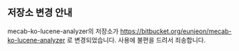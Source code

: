 ## 저장소 변경 안내
mecab-ko-lucene-analyzer의 저장소가 https://bitbucket.org/eunjeon/mecab-ko-lucene-analyzer 로 변경되었습니다. 사용에 불편을 드려서 죄송합니다.
